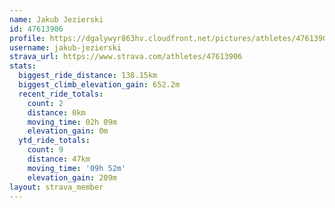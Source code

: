 ```yaml
---
name: Jakub Jezierski
id: 47613906
profile: https://dgalywyr863hv.cloudfront.net/pictures/athletes/47613906/14681924/1/large.jpg
username: jakub-jezierski
strava_url: https://www.strava.com/athletes/47613906
stats:
  biggest_ride_distance: 138.15km
  biggest_climb_elevation_gain: 652.2m
  recent_ride_totals:
    count: 2
    distance: 0km
    moving_time: 02h 09m
    elevation_gain: 0m
  ytd_ride_totals:
    count: 9
    distance: 47km
    moving_time: '09h 52m'
    elevation_gain: 209m
layout: strava_member
--- 
```

